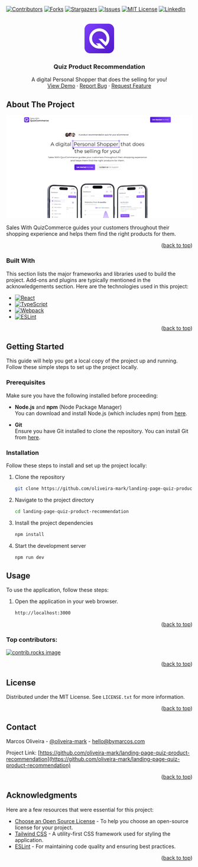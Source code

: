 <a id="readme-top"></a>

[![Contributors][contributors-shield]][contributors-url]
[![Forks][forks-shield]][forks-url]
[![Stargazers][stars-shield]][stars-url]
[![Issues][issues-shield]][issues-url]
[![MIT License][license-shield]][license-url]
[![LinkedIn][linkedin-shield]][linkedin-url]


<br />
<div align="center">
  <a href="https://github.com/oliveira-mark/landing-page-quiz-product-recommendation">
    <img src="public/assets/img/logo-sales-with-quiz.svg" alt="Logo" width="80" height="80">
  </a>

  <h3 align="center">Quiz Product Recommendation</h3>

  <p align="center">
    A digital Personal Shopper that does the selling for you!
    <br />
    <a href="https://bymarcos.com/landing-page-quiz-product-recommendation/">View Demo</a>
    ·
    <a href="https://github.com/oliveira-mark/landing-page-quiz-product-recommendation/issues/new?labels=bug&template=bug-report---.md">Report Bug</a>
    ·
    <a href="https://github.com/oliveira-mark/landing-page-quiz-product-recommendation/issues/new?labels=enhancement&template=feature-request---.md">Request Feature</a>
  </p>
</div>


## About The Project

[![Weather App Screenshot][product-screenshot]](https://bymarcos.com/weather/)

Sales With QuizCommerce guides your customers throughout their shopping experience and helps them find the right products for them.

<p align="right">(<a href="#readme-top">back to top</a>)</p>


### Built With

This section lists the major frameworks and libraries used to build the project. Add-ons and plugins are typically mentioned in the acknowledgements section. Here are the technologies used in this project:

* [![React][React.js]][React-url]
* [![TypeScript][TypeScript]][TypeScript-url]
* [![Webpack][Webpack]][Webpack-url]
* [![ESLint][ESLint]][ESLint-url]

<p align="right">(<a href="#readme-top">back to top</a>)</p>

## Getting Started

This guide will help you get a local copy of the project up and running. Follow these simple steps to set up the project locally.

### Prerequisites

Make sure you have the following installed before proceeding:

* **Node.js** and **npm** (Node Package Manager)  
  You can download and install Node.js (which includes npm) from [here](https://nodejs.org/).

* **Git**  
  Ensure you have Git installed to clone the repository. You can install Git from [here](https://git-scm.com/).

### Installation

Follow these steps to install and set up the project locally:

1. Clone the repository  
   ```bash
   git clone https://github.com/oliveira-mark/landing-page-quiz-product-recommendation.git

2. Navigate to the project directory  
   ```bash
   cd landing-page-quiz-product-recommendation

3. Install the project dependencies  
   ```bash
   npm install
   ```  
4. Start the development server  
   ```bash
   npm run dev
   ```

## Usage

To use the application, follow these steps:

1. Open the application in your web browser.  
   ```bash
   http://localhost:3000
   ```

<p align="right">(<a href="#readme-top">back to top</a>)</p>




### Top contributors:

<a href="https://github.com/oliveira-mark/landing-page-quiz-product-recommendation/graphs/contributors">
  <img src="https://contrib.rocks/image?repo=oliveira-mark/landing-page-quiz-product-recommendation" alt="contrib.rocks image" />
</a>

<p align="right">(<a href="#readme-top">back to top</a>)</p>


<!-- LICENSE -->
## License

Distributed under the MIT License. See `LICENSE.txt` for more information.

<p align="right">(<a href="#readme-top">back to top</a>)</p>



<!-- CONTACT -->
## Contact

Marcos Oliveira - [@oliveira-mark](https://linkedin.com/in/oliveira-mark/) - hello@bymarcos.com

Project Link: [https://github.com/oliveira-mark/landing-page-quiz-product-recommendation](https://github.com/oliveira-mark/landing-page-quiz-product-recommendation)

<p align="right">(<a href="#readme-top">back to top</a>)</p>


<!-- ACKNOWLEDGMENTS -->
## Acknowledgments

Here are a few resources that were essential for this project:

* [Choose an Open Source License](https://choosealicense.com) - To help you choose an open-source license for your project.
* [Tailwind CSS](https://tailwindcss.com) - A utility-first CSS framework used for styling the application.
* [ESLint](https://eslint.org/) - For maintaining code quality and ensuring best practices.

<p align="right">(<a href="#readme-top">back to top</a>)</p>



[contributors-shield]: https://img.shields.io/github/contributors/oliveira-mark/landing-page-quiz-product-recommendation.svg?style=for-the-badge
[contributors-url]: https://github.com/oliveira-mark/landing-page-quiz-product-recommendation/graphs/contributors
[forks-shield]: https://img.shields.io/github/forks/oliveira-mark/landing-page-quiz-product-recommendation.svg?style=for-the-badge
[forks-url]: https://github.com/oliveira-mark/landing-page-quiz-product-recommendation/network/members
[stars-shield]: https://img.shields.io/github/stars/oliveira-mark/landing-page-quiz-product-recommendation.svg?style=for-the-badge
[stars-url]: https://github.com/oliveira-mark/landing-page-quiz-product-recommendation/stargazers
[issues-shield]: https://img.shields.io/github/issues/oliveira-mark/landing-page-quiz-product-recommendation.svg?style=for-the-badge
[issues-url]: https://github.com/oliveira-mark/landing-page-quiz-product-recommendation/issues
[license-shield]: https://img.shields.io/github/license/oliveira-mark/landing-page-quiz-product-recommendation.svg?style=for-the-badge
[license-url]: https://github.com/oliveira-mark/landing-page-quiz-product-recommendation/blob/master/LICENSE.txt
[linkedin-shield]: https://img.shields.io/badge/-LinkedIn-black.svg?style=for-the-badge&logo=linkedin&colorB=555
[linkedin-url]: https://linkedin.com/in/oliveira-mark/
[product-screenshot]: public/assets/img/screenshot.png
[React.js]: https://img.shields.io/badge/React-20232A?style=for-the-badge&logo=react&logoColor=61DAFB
[React-url]: https://reactjs.org/
[TypeScript]: https://img.shields.io/badge/TypeScript-3178C6?style=for-the-badge&logo=typescript&logoColor=white
[TypeScript-url]: https://www.typescriptlang.org/
[Webpack]: https://img.shields.io/badge/Webpack-8DD6F9?style=for-the-badge&logo=webpack&logoColor=black
[Webpack-url]: https://webpack.js.org/
[ESLint]: https://img.shields.io/badge/ESLint-4B32C3?style=for-the-badge&logo=eslint&logoColor=white
[ESLint-url]: https://eslint.org/
[Tailwind CSS]: https://img.shields.io/badge/Tailwind_CSS-grey?style=for-the-badge&logo=tailwind-css&logoColor=38B2AC
[Tailwind-url]: https://tailwindcss.com/